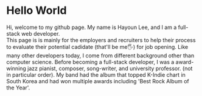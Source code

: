 # Hello World

Hi, welcome to my github page. My name is Hayoun Lee, and I am a full-stack web developer.  
This page is is mainly for the employers and recruiters to help their process to evaluate their potential cadidate (that'll be me🖐) for job opening.
Like many other developers today, I come from different background other than computer science. Before becoming a full-stack developer, I was a award-winning jazz pianist, composer, song-writer, and university professor. (not in particular order). My band had the album that topped K-Indie chart in South Korea and had won multiple awards including 'Best Rock Album of the Year'.
